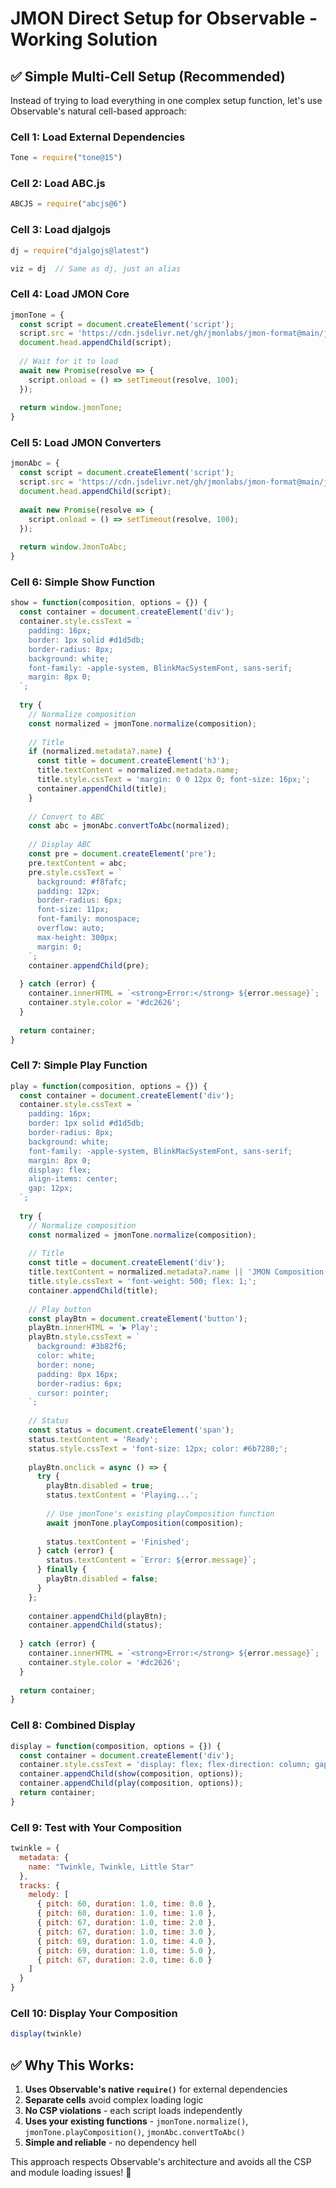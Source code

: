 # JMON Direct Setup for Observable - Working Solution

## ✅ **Simple Multi-Cell Setup (Recommended)**

Instead of trying to load everything in one complex setup function, let's use Observable's natural cell-based approach:

### **Cell 1: Load External Dependencies**
```javascript
Tone = require("tone@15")
```

### **Cell 2: Load ABC.js**  
```javascript
ABCJS = require("abcjs@6")
```

### **Cell 3: Load djalgojs**
```javascript
dj = require("djalgojs@latest")
```
```javascript  
viz = dj  // Same as dj, just an alias
```

### **Cell 4: Load JMON Core**
```javascript
jmonTone = {
  const script = document.createElement('script');
  script.src = 'https://cdn.jsdelivr.net/gh/jmonlabs/jmon-format@main/jmon-tone.js';
  document.head.appendChild(script);
  
  // Wait for it to load
  await new Promise(resolve => {
    script.onload = () => setTimeout(resolve, 100);
  });
  
  return window.jmonTone;
}
```

### **Cell 5: Load JMON Converters**
```javascript
jmonAbc = {
  const script = document.createElement('script');
  script.src = 'https://cdn.jsdelivr.net/gh/jmonlabs/jmon-format@main/jmon-abc.js';
  document.head.appendChild(script);
  
  await new Promise(resolve => {
    script.onload = () => setTimeout(resolve, 100);
  });
  
  return window.JmonToAbc;
}
```

### **Cell 6: Simple Show Function**
```javascript
show = function(composition, options = {}) {
  const container = document.createElement('div');
  container.style.cssText = `
    padding: 16px;
    border: 1px solid #d1d5db;
    border-radius: 8px;
    background: white;
    font-family: -apple-system, BlinkMacSystemFont, sans-serif;
    margin: 8px 0;
  `;
  
  try {
    // Normalize composition
    const normalized = jmonTone.normalize(composition);
    
    // Title
    if (normalized.metadata?.name) {
      const title = document.createElement('h3');
      title.textContent = normalized.metadata.name;
      title.style.cssText = 'margin: 0 0 12px 0; font-size: 16px;';
      container.appendChild(title);
    }
    
    // Convert to ABC
    const abc = jmonAbc.convertToAbc(normalized);
    
    // Display ABC
    const pre = document.createElement('pre');
    pre.textContent = abc;
    pre.style.cssText = `
      background: #f8fafc;
      padding: 12px;
      border-radius: 6px;
      font-size: 11px;
      font-family: monospace;
      overflow: auto;
      max-height: 300px;
      margin: 0;
    `;
    container.appendChild(pre);
    
  } catch (error) {
    container.innerHTML = `<strong>Error:</strong> ${error.message}`;
    container.style.color = '#dc2626';
  }
  
  return container;
}
```

### **Cell 7: Simple Play Function**
```javascript
play = function(composition, options = {}) {
  const container = document.createElement('div');
  container.style.cssText = `
    padding: 16px;
    border: 1px solid #d1d5db;
    border-radius: 8px;
    background: white;
    font-family: -apple-system, BlinkMacSystemFont, sans-serif;
    margin: 8px 0;
    display: flex;
    align-items: center;
    gap: 12px;
  `;
  
  try {
    // Normalize composition
    const normalized = jmonTone.normalize(composition);
    
    // Title
    const title = document.createElement('div');
    title.textContent = normalized.metadata?.name || 'JMON Composition';
    title.style.cssText = 'font-weight: 500; flex: 1;';
    container.appendChild(title);
    
    // Play button
    const playBtn = document.createElement('button');
    playBtn.innerHTML = '▶️ Play';
    playBtn.style.cssText = `
      background: #3b82f6;
      color: white;
      border: none;
      padding: 8px 16px;
      border-radius: 6px;
      cursor: pointer;
    `;
    
    // Status
    const status = document.createElement('span');
    status.textContent = 'Ready';
    status.style.cssText = 'font-size: 12px; color: #6b7280;';
    
    playBtn.onclick = async () => {
      try {
        playBtn.disabled = true;
        status.textContent = 'Playing...';
        
        // Use jmonTone's existing playComposition function
        await jmonTone.playComposition(composition);
        
        status.textContent = 'Finished';
      } catch (error) {
        status.textContent = `Error: ${error.message}`;
      } finally {
        playBtn.disabled = false;
      }
    };
    
    container.appendChild(playBtn);
    container.appendChild(status);
    
  } catch (error) {
    container.innerHTML = `<strong>Error:</strong> ${error.message}`;
    container.style.color = '#dc2626';
  }
  
  return container;
}
```

### **Cell 8: Combined Display**
```javascript
display = function(composition, options = {}) {
  const container = document.createElement('div');
  container.style.cssText = 'display: flex; flex-direction: column; gap: 16px;';
  container.appendChild(show(composition, options));
  container.appendChild(play(composition, options));
  return container;
}
```

### **Cell 9: Test with Your Composition**
```javascript
twinkle = {
  metadata: {
    name: "Twinkle, Twinkle, Little Star"
  },
  tracks: {
    melody: [
      { pitch: 60, duration: 1.0, time: 0.0 },
      { pitch: 60, duration: 1.0, time: 1.0 },
      { pitch: 67, duration: 1.0, time: 2.0 },
      { pitch: 67, duration: 1.0, time: 3.0 },
      { pitch: 69, duration: 1.0, time: 4.0 },
      { pitch: 69, duration: 1.0, time: 5.0 },
      { pitch: 67, duration: 2.0, time: 6.0 }
    ]
  }
}
```

### **Cell 10: Display Your Composition**
```javascript
display(twinkle)
```

## ✅ **Why This Works:**

1. **Uses Observable's native `require()`** for external dependencies
2. **Separate cells** avoid complex loading logic
3. **No CSP violations** - each script loads independently
4. **Uses your existing functions** - `jmonTone.normalize()`, `jmonTone.playComposition()`, `jmonAbc.convertToAbc()`
5. **Simple and reliable** - no dependency hell

This approach respects Observable's architecture and avoids all the CSP and module loading issues! 🎵